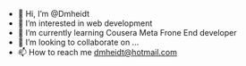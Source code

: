 - 👋 Hi, I’m @Dmheidt
- 👀 I’m interested in web development
- 🌱 I’m currently learning Cousera Meta Frone End developer
- 💞️ I’m looking to collaborate on ...
- 📫 How to reach me dmheidt@hotmail.com

<!---
Dmheidt/Dmheidt is a ✨ special ✨ repository because its `README.md` (this file) appears on your GitHub profile.
You can click the Preview link to take a look at your changes.
--->
